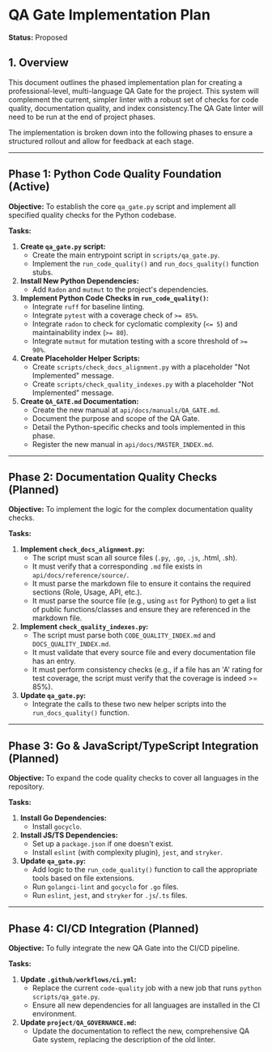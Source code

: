 <!-- ID: DOC-055 -->
# QA Gate Implementation Plan

**Status:** Proposed

## 1. Overview
This document outlines the phased implementation plan for creating a professional-level, multi-language QA Gate for the project. This system will complement the current, simpler linter with a robust set of checks for code quality, documentation quality, and index consistency.The QA Gate linter will need to be run at the end of project phases.

The implementation is broken down into the following phases to ensure a structured rollout and allow for feedback at each stage.

---

## Phase 1: Python Code Quality Foundation (Active)

**Objective:** To establish the core `qa_gate.py` script and implement all specified quality checks for the Python codebase.

**Tasks:**
1.  **Create `qa_gate.py` script:**
    -   Create the main entrypoint script in `scripts/qa_gate.py`.
    -   Implement the `run_code_quality()` and `run_docs_quality()` function stubs.
2.  **Install New Python Dependencies:**
    -   Add `Radon` and `mutmut` to the project's dependencies.
3.  **Implement Python Code Checks in `run_code_quality()`:**
    -   Integrate `ruff` for baseline linting.
    -   Integrate `pytest` with a coverage check of `>= 85%`.
    -   Integrate `radon` to check for cyclomatic complexity (`<= 5`) and maintainability index (`>= 80`).
    -   Integrate `mutmut` for mutation testing with a score threshold of `>= 90%`.
4.  **Create Placeholder Helper Scripts:**
    -   Create `scripts/check_docs_alignment.py` with a placeholder "Not Implemented" message.
    -   Create `scripts/check_quality_indexes.py` with a placeholder "Not Implemented" message.
5.  **Create `QA_GATE.md` Documentation:**
    -   Create the new manual at `api/docs/manuals/QA_GATE.md`.
    -   Document the purpose and scope of the QA Gate.
    -   Detail the Python-specific checks and tools implemented in this phase.
    -   Register the new manual in `api/docs/MASTER_INDEX.md`.

---

## Phase 2: Documentation Quality Checks (Planned)

**Objective:** To implement the logic for the complex documentation quality checks.

**Tasks:**
1.  **Implement `check_docs_alignment.py`:**
    -   The script must scan all source files (`.py`, `.go`, `.js`, .html, .sh).
    -   It must verify that a corresponding `.md` file exists in `api/docs/reference/source/`.
    -   It must parse the markdown file to ensure it contains the required sections (Role, Usage, API, etc.).
    -   It must parse the source file (e.g., using `ast` for Python) to get a list of public functions/classes and ensure they are referenced in the markdown file.
2.  **Implement `check_quality_indexes.py`:**
    -   The script must parse both `CODE_QUALITY_INDEX.md` and `DOCS_QUALITY_INDEX.md`.
    -   It must validate that every source file and every documentation file has an entry.
    -   It must perform consistency checks (e.g., if a file has an 'A' rating for test coverage, the script must verify that the coverage is indeed >= 85%).
3.  **Update `qa_gate.py`:**
    -   Integrate the calls to these two new helper scripts into the `run_docs_quality()` function.

---

## Phase 3: Go & JavaScript/TypeScript Integration (Planned)

**Objective:** To expand the code quality checks to cover all languages in the repository.

**Tasks:**
1.  **Install Go Dependencies:**
    -   Install `gocyclo`.
2.  **Install JS/TS Dependencies:**
    -   Set up a `package.json` if one doesn't exist.
    -   Install `eslint` (with complexity plugin), `jest`, and `stryker`.
3.  **Update `qa_gate.py`:**
    -   Add logic to the `run_code_quality()` function to call the appropriate tools based on file extensions.
    -   Run `golangci-lint` and `gocyclo` for `.go` files.
    -   Run `eslint`, `jest`, and `stryker` for `.js`/`.ts` files.

---

## Phase 4: CI/CD Integration (Planned)

**Objective:** To fully integrate the new QA Gate into the CI/CD pipeline.

**Tasks:**
1.  **Update `.github/workflows/ci.yml`:**
    -   Replace the current `code-quality` job with a new job that runs `python scripts/qa_gate.py`.
    -   Ensure all new dependencies for all languages are installed in the CI environment.
2.  **Update `project/QA_GOVERNANCE.md`:**
    -   Update the documentation to reflect the new, comprehensive QA Gate system, replacing the description of the old linter.
